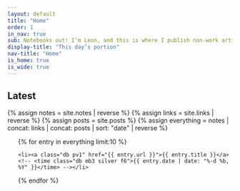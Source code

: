 ```yaml
---
layout: default
title: "Home"
order: 1
in_nav: true
sub: Notebooks out! I’m Leon, and this is where I publish non-work articles, pictures, notes, links — anything you won’t find on my “professional” site.
display-title: "This day’s portion"
nav-title: "Home"
is_home: true
is_wide: true
---
```


## Latest

{% assign notes = site.notes | reverse %}
{% assign links = site.links | reverse %}
{% assign posts = site.posts %}
{% assign everything = notes | concat: links | concat: posts | sort: "date" | reverse %}

<ul class="list mb0 pa0">

{% for entry in everything limit:10 %}

    <li><a class="db pv1" href="{{ entry.url }}">{{ entry.title }}</a><!-- <time class="db mb3 silver f6">{{ entry.date | date: "%-d %b, %Y" }}</time> --></li>

{% endfor %}

</ul>

